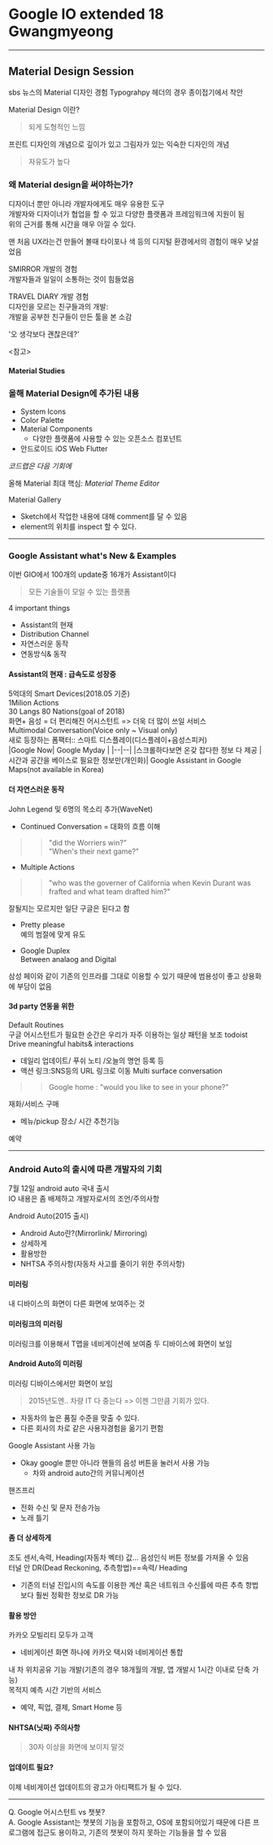 # Google IO extended 18 Gwangmyeong
---
## Material Design Session

sbs 뉴스의 Material 디자인 경험
Typograhpy
헤더의 경우 종이접기에서 착안

Material Design 이란?
> 되게 도형적인 느낌

프린트 디자인의 개념으로 깊이가 있고 그림자가 있는 익숙한 디자인의 개념

> 자유도가 높다

### 왜 Material design을 써야하는가?  
디자이너 뿐만 아니라 개발자에게도 매우 유용한 도구  
개발자와 디자이너가 협업을 할 수 있고 다양한 플랫폼과 프레임워크에 지원이 됨  
위의 근거를 통해 시간을 매우 아낄 수 있다.

맨 처음 UX라는건 만들어 볼때 타이포나 색 등의 디지털 환경에서의 경험이 매우 낮설었음  

SMIRROR 개발의 경험  
개발자들과 일일이 소통하는 것이 힘들었음  

TRAVEL DIARY 개발 경험  
디자인을 모르는 친구들과의 개발:  
개발을 공부한 친구들이 만든 툴을 본 소감  

'오 생각보다 괜찮은데?'

<참고>
#### Material Studies

### 올해 Material Design에 추가된 내용
- System Icons
- Color Palette
- Material Components
  - 다양한 플랫폼에 사용할 수 있는 오픈소스 컴포넌트
- 안드로이드 iOS Web Flutter

*코드랩은 다음 기회에*

올해 Material 최대 핵심: *Material Theme Editor*

Material Gallery
- Sketch에서 작업한 내용에 대해 comment를 달 수 있음
- element의 위치를 inspect 할 수 있다.

---

### Google Assistant what's New & Examples  
이번 GIO에서 100개의 update중 16개가 Assistant이다  
>모든 기술들이 모일 수 있는 플랫폼

4 important things
- Assistant의 현재
- Distribution Channel
- 자연스러운 동작
- 연동방식& 동작

#### Assistant의 현재 : 급속도로 성장중
5억대의 Smart Devices(2018.05 기준)  
1Milion Actions  
30 Langs 80 Nations(goal of 2018)  
화면+ 음성 = 더 편리해진 어시스턴트 => 더욱 더 많이 쓰일 서비스  
Multimodal Conversation(Voice only ~ Visual only)  
새로 등장하는 폼팩터:: 스마트 디스플레이(디스플레이+음성스피커)  
|Google Now| Google Myday |
|--|--|
|스크롤하다보면 온갖 잡다한 정보 다 제공 |시간과 공간을 베이스로 필요한 정보만(개인화)|
Google Assistant in Google Maps(not available in Korea)  

#### 더 자연스러운 동작
John Legend 및 6명의 목소리 추가(WaveNet)  
- Continued Conversation = 대화의 흐름 이해
>>"did the Worriers win?"  
"When's their next game?"  

- Multiple Actions
>>"who was the governer of California when Kevin Durant was frafted and what team drafted him?"

잘될지는 모르지만 일단 구글은 된다고 함
- Pretty please  
예의 범절에 맞게 유도

- Google Duplex  
Between analaog and Digital

삼성 페이와 같이 기존의 인프라를 그대로 이용할 수 있기 때문에 범용성이 좋고 상용화에 부담이 없음

#### 3d party 연동을 위한 
Default Routines  
구글 어시스턴트가 필요한 순간은 우리가 자주 이용하는 일상 패턴을 보조
todoist  
Drive meaningful habits& interactions  
- 데일리 업데이트/ 푸쉬 노티 /오늘의 명언 등록 등  
- 액션 링크:SNS등의 URL 링크로 이동
Multi surface conversation
>>Google home : "would you like to see in your phone?"

재화/서비스 구매
- 메뉴/pickup 장소/ 시간 추천기능  

예약

---

### Android Auto의 출시에 따른 개발자의 기회  
7월 12일 android auto 국내 출시  
IO 내용은 좀 배제하고 개발자로서의 조언/주의사항  

Android Auto(2015 출시)  
- Android Auto란?(Mirrorlink/ Mirroring)
- 상세하게
- 활용방한
- NHTSA 주의사항(자동차 사고를 줄이기 위한 주의사항)

#### 미러링
내 디바이스의 화면이 다른 화면에 보여주는 것   

#### 미러링크의 미러링
미러링크를 이용해서 T맵을 네비게이션에 보여줌
두 디바이스에 화면이 보임

#### Android Auto의 미러링
미러링 디바이스에서만 화면이 보임  

>2015년도엔.. 차량 IT 다 중는다 => 이젠 그만큼 기회가 있다.

- 자동차의 높은 품질 수준을 맞출 수 있다.
- 다른 회사의 차로 같은 사용자경험을 옮기기 편함

Google Assistant 사용 가능
- Okay google 뿐만 아니라 핸들의 음성 버튼을 눌러서 사용 가능
  - 차와 android auto간의 커뮤니케이션

핸즈프리  
- 전화 수신 및 문자 전송가능  
- 노래 틀기

#### 좀 더 상세하게
조도 센서,속력, Heading(자동차 벡터) 값... 음성인식 버튼 정보를 가져올 수 있음  
터널 안 DR(Dead Reckoning, 추측항법)==속력/ Heading
- 기존의 터널 진입시의 속도를 이용한 계산 혹은 네트워크 수신률에 따른 추측 항법보다 훨씬 정확한 정보로 DR 가능

#### 활용 방안  
카카오 모빌리티 모두가 고객
- 네비게이션 화면 하나에 카카오 택시와 네비게이션 통합  

내 차 위치공유 기능 개발(기존의 경우 18개월의 개발, 앱 개발시 1시간 이내로 단축 가능)  
목적지 예측 시간 기반의 서비스
- 예약, 픽업, 결제, Smart Home 등

#### NHTSA(닛짜) 주의사항  
>30자 이상을 화면에 보이지 말것  


#### 업데이트 필요?  
이제 네비게이션 업데이트의 광고가 아티팩트가 될 수 있다.

---

Q. Google 어시스턴트 vs 챗봇?  
A. Google Assistant는 챗봇의 기능을 포함하고, OS에 포함되어있기 때문에 다른 프로그램에 접근도 용이하고, 기존의 챗봇이 하지 못하는 기능들을 할 수 있음







